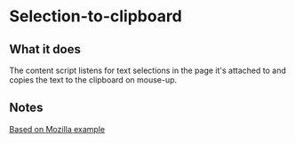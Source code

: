 # Selection-to-clipboard

## What it does

The content script listens for text selections in the page it's attached to and copies the text to the clipboard on mouse-up.

## Notes
[Based on Mozilla example](https://github.com/mdn/webextensions-examples/tree/master/selection-to-clipboard)
